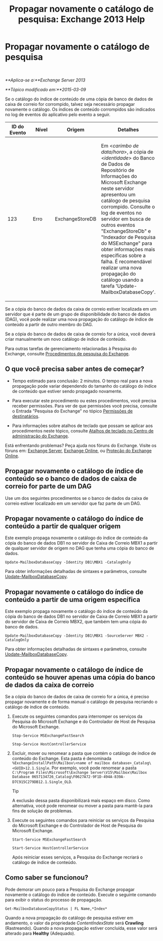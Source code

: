 ﻿---
title: 'Propagar novamente o catálogo de pesquisa: Exchange 2013 Help'
TOCTitle: Propagar novamente o catálogo de pesquisa
ms:assetid: 9d873bd4-0422-4975-b5e2-82a347479115
ms:mtpsurl: https://technet.microsoft.com/pt-br/library/Ee633475(v=EXCHG.150)
ms:contentKeyID: 52058862
ms.date: 05/22/2018
mtps_version: v=EXCHG.150
ms.translationtype: MT
---

# Propagar novamente o catálogo de pesquisa

 

_**Aplica-se a:**Exchange Server 2013_

_**Tópico modificado em:**2015-03-09_

Se o catálogo do índice de conteúdo de uma cópia de banco de dados de caixa de correio for corrompido, talvez seja necessário propagar novamente o catálogo. Os índices de conteúdo corrompidos são indicados no log de eventos do aplicativo pelo evento a seguir.


<table>
<colgroup>
<col style="width: 25%" />
<col style="width: 25%" />
<col style="width: 25%" />
<col style="width: 25%" />
</colgroup>
<thead>
<tr class="header">
<th>ID do Evento</th>
<th>Nível</th>
<th>Origem</th>
<th>Detalhes</th>
</tr>
</thead>
<tbody>
<tr class="odd">
<td><p>123</p></td>
<td><p>Erro</p></td>
<td><p>ExchangeStoreDB</p></td>
<td><p>Em &lt;<em>carimbo de data/hora</em>&gt;, a cópia de &lt;<em>identidade</em>&gt; do Banco de Dados de Repositório de Informações do Microsoft Exchange neste servidor apresentou um catálogo de pesquisa corrompido. Consulte o log de eventos no servidor em busca de outros eventos &quot;ExchangeStoreDb&quot; e &quot;Indexador de Pesquisa do MSExchange&quot; para obter informações mais específicas sobre a falha. É recomendável realizar uma nova propagação do catálogo usando a tarefa 'Update-MailboxDatabaseCopy'.</p></td>
</tr>
</tbody>
</table>


Se a cópia do banco de dados da caixa de correio estiver localizada em um servidor que é parte de um grupo de disponibilidade do banco de dados (DAG), você pode realizar uma nova propagação do catálogo de índice de conteúdo a partir de outro membro do DAG.

Se a cópia do banco de dados de caixa de correio for a única, você deverá criar manualmente um novo catálogo de índice de conteúdo.

Para outras tarefas de gerenciamento relacionadas à Pesquisa do Exchange, consulte [Procedimentos de pesquisa do Exchange](exchange-search-procedures-exchange-2013-help.md).

## O que você precisa saber antes de começar?

  - Tempo estimado para conclusão: 2 minutos. O tempo real para a nova propagação pode variar dependendo do tamanho do catálogo do índice de conteúdo que estiver sendo propagado novamente.

  - Para executar este procedimento ou estes procedimentos, você precisa receber permissões. Para ver de que permissões você precisa, consulte o Entrada "Pesquisa do Exchange" no tópico [Permissões de destinatários](recipients-permissions-exchange-2013-help.md).

  - Para informações sobre atalhos de teclado que possam se aplicar aos procedimentos neste tópico, consulte [Atalhos de teclado no Centro de administração do Exchange](keyboard-shortcuts-in-the-exchange-admin-center-exchange-online-protection-help.md).

Está enfrentando problemas? Peça ajuda nos fóruns do Exchange. Visite os fóruns em: [Exchange Server](https://go.microsoft.com/fwlink/p/?linkid=60612), [Exchange Online](https://go.microsoft.com/fwlink/p/?linkid=267542), ou [Proteção do Exchange Online](https://go.microsoft.com/fwlink/p/?linkid=285351).

## Propagar novamente o catálogo de índice de conteúdo se o banco de dados de caixa de correio for parte de um DAG

Use um dos seguintes procedimentos se o banco de dados da caixa de correio estiver localizado em um servidor que faz parte de um DAG.

## Propagar novamente o catálogo do índice de conteúdo a partir de qualquer origem

Este exemplo propaga novamente o catálogo do índice de conteúdo da cópia do banco de dados DB1 no servidor de Caixa de Correio MBX1 a partir de qualquer servidor de origem no DAG que tenha uma cópia do banco de dados.

    Update-MailboxDatabaseCopy -Identity DB1\MBX1 -CatalogOnly

Para obter informações detalhadas de sintaxes e parâmetros, consulte [Update-MailboxDatabaseCopy](https://technet.microsoft.com/pt-br/library/dd335201\(v=exchg.150\)).

## Propagar novamente o catálogo do índice de conteúdo a partir de uma origem específica

Este exemplo propaga novamente o catálogo do índice de conteúdo da cópia do banco de dados DB1 no servidor de Caixa de Correio MBX1 a partir do servidor de Caixa de Correio MBX2, que também tem uma cópia do banco de dados.

    Update-MailboxDatabaseCopy -Identity DB1\MBX1 -SourceServer MBX2 -CatalogOnly

Para obter informações detalhadas de sintaxes e parâmetros, consulte [Update-MailboxDatabaseCopy](https://technet.microsoft.com/pt-br/library/dd335201\(v=exchg.150\)).

## Propagar novamente o catálogo de índice de conteúdo se houver apenas uma cópia do banco de dados da caixa de correio

Se a cópia do banco de dados de caixa de correio for a única, é preciso propagar novamente e de forma manual o catálogo de pesquisa recriando o catálogo de índice de conteúdo.

1.  Execute os seguintes comandos para interromper os serviços da Pesquisa do Microsoft Exchange e do Controlador de Host de Pesquisa do Microsoft Exchange.
    
        Stop-Service MSExchangeFastSearch
    
        Stop-Service HostControllerService

2.  Excluir, mover ou renomear a pasta que contém o catálogo de índice de conteúdo do Exchange. Esta pasta é denominada `%ExchangeInstallPath\Mailbox\<name of mailbox database>_Catalog\<GUID>12.1.Single`. Por exemplo, você pode renomear a pasta `C:\Program Files\Microsoft\Exchange Server\V15\Mailbox\Mailbox Database 0657134726_Catalog\F0627A72-9F1D-494A-839A-D7C915C279DB12.1.Single_OLD`.
    

    > [!TIP]
    > A exclusão dessa pasta disponibilizará mais espaço em disco. Como alternativa, você pode renomear ou mover a pasta para mantê-la para fins de solução de problemas.



3.  Execute os seguintes comandos para reiniciar os serviços da Pesquisa do Microsoft Exchange e do Controlador de Host de Pesquisa do Microsoft Exchange.
    
        Start-Service MSExchangeFastSearch
    
        Start-Service HostControllerService
    
    Após reiniciar esses serviços, a Pesquisa do Exchange recriará o catálogo de índice de conteúdo.

## Como saber se funcionou?

Pode demorar um pouco para a Pesquisa do Exchange propagar novamente o catálogo do índice de conteúdo. Execute o seguinte comando para exibir o status do processo de propagação.

    Get-MailboxDatabaseCopyStatus | FL Name,*Index*

Quando a nova propagação do catálogo de pesquisa estiver em andamento, o valor da propriedade *ContentIndexState* será **Crawling** (Rastreando). Quando a nova propagação estiver concluída, esse valor será alterado para **Healthy** (Adequado).

